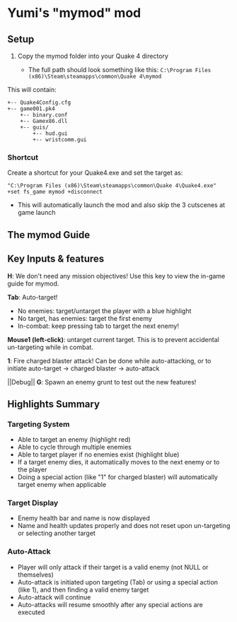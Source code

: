 # Yumi's "mymod" mod

## Setup
1. Copy the mymod folder into your Quake 4 directory

    - The full path should look something like this: `C:\Program Files (x86)\Steam\steamapps\common\Quake 4\mymod`

This will contain:
```
+-- Quake4Config.cfg
+-- game001.pk4
    +-- binary.conf
    +-- Gamex86.dll
    +-- guis/
        +-- hud.gui
        +-- wristcomm.gui
```


### Shortcut
Create a shortcut for your Quake4.exe and set the target as:

  `"C:\Program Files (x86)\Steam\steamapps\common\Quake 4\Quake4.exe" +set fs_game mymod +disconnect`

- This will automatically launch the mod and also skip the 3 cutscenes at game launch

## The mymod Guide

## Key Inputs & features
**H**: We don't need any mission objectives! Use this key to view the in-game guide for mymod.

**Tab**: Auto-target!
  - No enemies: target/untarget the player with a blue highlight
  - No target, has enemies: target the first enemy
  - In-combat: keep pressing tab to target the next enemy!

**Mouse1 (left-click)**: untarget current target. This is to prevent accidental un-targeting while in combat.

**1**: Fire charged blaster attack! Can be done while auto-attacking, or to initiate auto-target -> charged blaster -> auto-attack

||Debug||
**G**: Spawn an enemy grunt to test out the new features!


## Highlights Summary

### Targeting System
- Able to target an enemy (highlight red)
- Able to cycle through multiple enemies
- Able to target player if no enemies exist (highlight blue)
- If a target enemy dies, it automatically moves to the next enemy or to the player
- Doing a special action (like "1" for charged blaster) will automatically target enemy when applicable

### Target Display
- Enemy health bar and name is now displayed
- Name and health updates properly and does not reset upon un-targeting or selecting another target

### Auto-Attack
- Player will only attack if their target is a valid enemy (not NULL or themselves)
- Auto-attack is initiated upon targeting (Tab) or using a special action (like 1), and then finding a valid enemy target
- Auto-attack will continue
- Auto-attacks will resume smoothly after any special actions are executed
